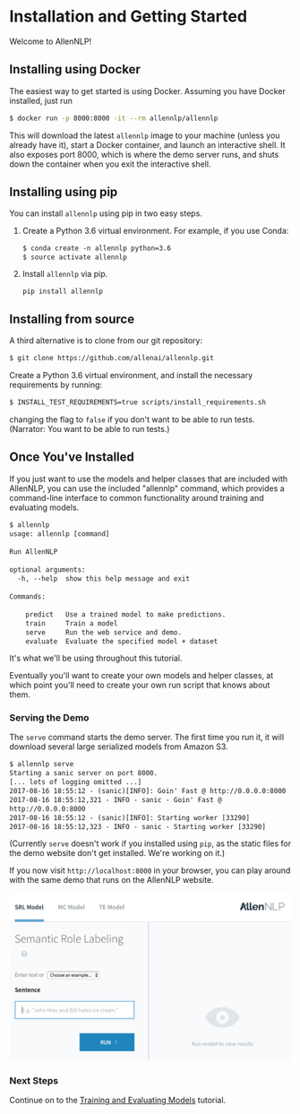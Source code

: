 # Installation and Getting Started

Welcome to AllenNLP!

## Installing using Docker

The easiest way to get started is using Docker. Assuming you have Docker installed, just run

```bash
$ docker run -p 8000:8000 -it --rm allennlp/allennlp
```

This will download the latest `allennlp` image to your machine
(unless you already have it),
start a Docker container, and launch an interactive shell.
It also exposes port 8000, which is where the demo server runs,
and shuts down the container when you exit the interactive shell.

## Installing using pip

You can install `allennlp` using pip in two easy steps.

1.  Create a Python 3.6 virtual environment.  For example, if you use Conda:

    ```
    $ conda create -n allennlp python=3.6
    $ source activate allennlp
    ```

2.  Install `allennlp` via pip.

    ```
    pip install allennlp
    ```

## Installing from source

A third alternative is to clone from our git repository:

```bash
$ git clone https://github.com/allenai/allennlp.git
```

Create a Python 3.6 virtual environment, and install the necessary requirements
by running:

```bash
$ INSTALL_TEST_REQUIREMENTS=true scripts/install_requirements.sh
```

changing the flag to `false` if you don't want to be able to run tests.
(Narrator: You want to be able to run tests.)

## Once You've Installed

If you just want to use the models and helper classes that are included with AllenNLP,
you can use the included "allennlp" command, which provides a command-line interface to
common functionality around training and evaluating models.

```
$ allennlp
usage: allennlp [command]

Run AllenNLP

optional arguments:
  -h, --help  show this help message and exit

Commands:

    predict   Use a trained model to make predictions.
    train     Train a model
    serve     Run the web service and demo.
    evaluate  Evaluate the specified model + dataset
```

It's what we'll be using throughout this tutorial.

Eventually you'll want to create your own models and helper classes,
at which point you'll need to create your own run script that knows
about them.

### Serving the Demo

The `serve` command starts the demo server.
The first time you run it, it will download
several large serialized models from Amazon S3.

```
$ allennlp serve
Starting a sanic server on port 8000.
[... lots of logging omitted ...]
2017-08-16 18:55:12 - (sanic)[INFO]: Goin' Fast @ http://0.0.0.0:8000
2017-08-16 18:55:12,321 - INFO - sanic - Goin' Fast @ http://0.0.0.0:8000
2017-08-16 18:55:12 - (sanic)[INFO]: Starting worker [33290]
2017-08-16 18:55:12,323 - INFO - sanic - Starting worker [33290]
```

(Currently `serve` doesn't work if you installed using `pip`,
 as the static files for the demo website don't get installed. We're working on it.)

If you now visit `http://localhost:8000` in your browser, you can play around with the same demo
that runs on the AllenNLP website.

![Screenshot of demo](demo.png)

### Next Steps

Continue on to the [Training and Evaluating Models](training_and_evaluating.md) tutorial.
